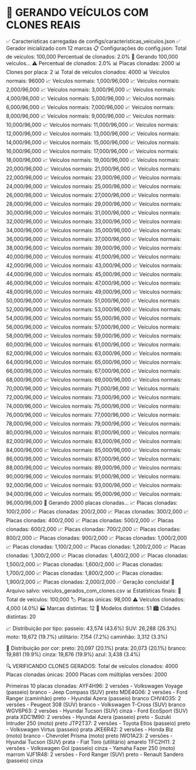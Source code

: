 
🚀 GERANDO VEÍCULOS COM CLONES REAIS
==================================================
✅ Características carregadas de configs/caracteristicas_veiculos.json
✅ Gerador inicializado com 12 marcas
📋 Configurações do config.json:
   Total de veículos: 100,000
   Percentual de clonados: 2.0%
🚀 Gerando 100,000 veículos...
   ⚠️ Percentual de clonados: 2.0%
   📊 Placas clonadas: 2000
   📊 Clones por placa: 2
   📊 Total de veículos clonados: 4000
   📊 Veículos normais: 96000
   📈 Veículos normais: 1,000/96,000
   📈 Veículos normais: 2,000/96,000
   📈 Veículos normais: 3,000/96,000
   📈 Veículos normais: 4,000/96,000
   📈 Veículos normais: 5,000/96,000
   📈 Veículos normais: 6,000/96,000
   📈 Veículos normais: 7,000/96,000
   📈 Veículos normais: 8,000/96,000
   📈 Veículos normais: 9,000/96,000
   📈 Veículos normais: 10,000/96,000
   📈 Veículos normais: 11,000/96,000
   📈 Veículos normais: 12,000/96,000
   📈 Veículos normais: 13,000/96,000
   📈 Veículos normais: 14,000/96,000
   📈 Veículos normais: 15,000/96,000
   📈 Veículos normais: 16,000/96,000
   📈 Veículos normais: 17,000/96,000
   📈 Veículos normais: 18,000/96,000
   📈 Veículos normais: 19,000/96,000
   📈 Veículos normais: 20,000/96,000
   📈 Veículos normais: 21,000/96,000
   📈 Veículos normais: 22,000/96,000
   📈 Veículos normais: 23,000/96,000
   📈 Veículos normais: 24,000/96,000
   📈 Veículos normais: 25,000/96,000
   📈 Veículos normais: 26,000/96,000
   📈 Veículos normais: 27,000/96,000
   📈 Veículos normais: 28,000/96,000
   📈 Veículos normais: 29,000/96,000
   📈 Veículos normais: 30,000/96,000
   📈 Veículos normais: 31,000/96,000
   📈 Veículos normais: 32,000/96,000
   📈 Veículos normais: 33,000/96,000
   📈 Veículos normais: 34,000/96,000
   📈 Veículos normais: 35,000/96,000
   📈 Veículos normais: 36,000/96,000
   📈 Veículos normais: 37,000/96,000
   📈 Veículos normais: 38,000/96,000
   📈 Veículos normais: 39,000/96,000
   📈 Veículos normais: 40,000/96,000
   📈 Veículos normais: 41,000/96,000
   📈 Veículos normais: 42,000/96,000
   📈 Veículos normais: 43,000/96,000
   📈 Veículos normais: 44,000/96,000
   📈 Veículos normais: 45,000/96,000
   📈 Veículos normais: 46,000/96,000
   📈 Veículos normais: 47,000/96,000
   📈 Veículos normais: 48,000/96,000
   📈 Veículos normais: 49,000/96,000
   📈 Veículos normais: 50,000/96,000
   📈 Veículos normais: 51,000/96,000
   📈 Veículos normais: 52,000/96,000
   📈 Veículos normais: 53,000/96,000
   📈 Veículos normais: 54,000/96,000
   📈 Veículos normais: 55,000/96,000
   📈 Veículos normais: 56,000/96,000
   📈 Veículos normais: 57,000/96,000
   📈 Veículos normais: 58,000/96,000
   📈 Veículos normais: 59,000/96,000
   📈 Veículos normais: 60,000/96,000
   📈 Veículos normais: 61,000/96,000
   📈 Veículos normais: 62,000/96,000
   📈 Veículos normais: 63,000/96,000
   📈 Veículos normais: 64,000/96,000
   📈 Veículos normais: 65,000/96,000
   📈 Veículos normais: 66,000/96,000
   📈 Veículos normais: 67,000/96,000
   📈 Veículos normais: 68,000/96,000
   📈 Veículos normais: 69,000/96,000
   📈 Veículos normais: 70,000/96,000
   📈 Veículos normais: 71,000/96,000
   📈 Veículos normais: 72,000/96,000
   📈 Veículos normais: 73,000/96,000
   📈 Veículos normais: 74,000/96,000
   📈 Veículos normais: 75,000/96,000
   📈 Veículos normais: 76,000/96,000
   📈 Veículos normais: 77,000/96,000
   📈 Veículos normais: 78,000/96,000
   📈 Veículos normais: 79,000/96,000
   📈 Veículos normais: 80,000/96,000
   📈 Veículos normais: 81,000/96,000
   📈 Veículos normais: 82,000/96,000
   📈 Veículos normais: 83,000/96,000
   📈 Veículos normais: 84,000/96,000
   📈 Veículos normais: 85,000/96,000
   📈 Veículos normais: 86,000/96,000
   📈 Veículos normais: 87,000/96,000
   📈 Veículos normais: 88,000/96,000
   📈 Veículos normais: 89,000/96,000
   📈 Veículos normais: 90,000/96,000
   📈 Veículos normais: 91,000/96,000
   📈 Veículos normais: 92,000/96,000
   📈 Veículos normais: 93,000/96,000
   📈 Veículos normais: 94,000/96,000
   📈 Veículos normais: 95,000/96,000
   📈 Veículos normais: 96,000/96,000
   🔄 Gerando 2000 placas clonadas...
   📈 Placas clonadas: 100/2,000
   📈 Placas clonadas: 200/2,000
   📈 Placas clonadas: 300/2,000
   📈 Placas clonadas: 400/2,000
   📈 Placas clonadas: 500/2,000
   📈 Placas clonadas: 600/2,000
   📈 Placas clonadas: 700/2,000
   📈 Placas clonadas: 800/2,000
   📈 Placas clonadas: 900/2,000
   📈 Placas clonadas: 1,000/2,000
   📈 Placas clonadas: 1,100/2,000
   📈 Placas clonadas: 1,200/2,000
   📈 Placas clonadas: 1,300/2,000
   📈 Placas clonadas: 1,400/2,000
   📈 Placas clonadas: 1,500/2,000
   📈 Placas clonadas: 1,600/2,000
   📈 Placas clonadas: 1,700/2,000
   📈 Placas clonadas: 1,800/2,000
   📈 Placas clonadas: 1,900/2,000
   📈 Placas clonadas: 2,000/2,000
✅ Geração concluída!
📁 Arquivo salvo: veiculos_gerados_com_clones.csv
📊 Estatísticas finais:
   🚗 Total de veículos: 100,000
   🏷️  Placas únicas: 98,000
   ⚠️  Veículos clonados: 4,000 (4.0%)
   🏭 Marcas distintas: 12
   🚙 Modelos distintos: 51
   🏙️  Cidades distintas: 20

📈 Distribuição por tipo:
   passeio: 43,574 (43.6%)
   SUV: 26,288 (26.3%)
   moto: 19,672 (19.7%)
   utilitário: 7,154 (7.2%)
   caminhão: 3,312 (3.3%)

🎨 Distribuição por cor:
   preto: 20,097 (20.1%)
   prata: 20,073 (20.1%)
   branco: 19,881 (19.9%)
   cinza: 19,876 (19.9%)
   azul: 3,438 (3.4%)

🔍 VERIFICANDO CLONES GERADOS:
Total de veículos clonados: 4000
Placas clonadas únicas: 2000
Placas com múltiplas versões: 2000

Primeiras 10 placas clonadas:
  AYF4H96: 2 versões
    - Volkswagen Voyage (passeio) branco
    - Jeep Compass (SUV) preto
  MDE4G06: 2 versões
    - Ford Ranger (caminhão) preto
    - Hyundai Azera (passeio) branco
  CHV4O35: 2 versões
    - Peugeot 308 (SUV) branco
    - Volkswagen T-Cross (SUV) branco
  WGV6P63: 2 versões
    - Hyundai Tucson (SUV) cinza
    - Ford EcoSport (SUV) prata
  XDC1M90: 2 versões
    - Hyundai Azera (passeio) preto
    - Suzuki Intruder 250 (moto) preto
  JTP2T37: 2 versões
    - Toyota Etios (passeio) preto
    - Volkswagen Virtus (passeio) prata
  JKE6R42: 2 versões
    - Honda Biz (moto) branco
    - Chevrolet Prisma (moto) preto
  IWO1A23: 2 versões
    - Hyundai Tucson (SUV) prata
    - Fiat Toro (utilitário) amarelo
  TFC2H11: 2 versões
    - Volkswagen Gol (passeio) cinza
    - Yamaha Fazer 250 (moto) marrom
  VJF1R48: 2 versões
    - Ford Ranger (SUV) preto
    - Renault Sandero (passeio) cinza